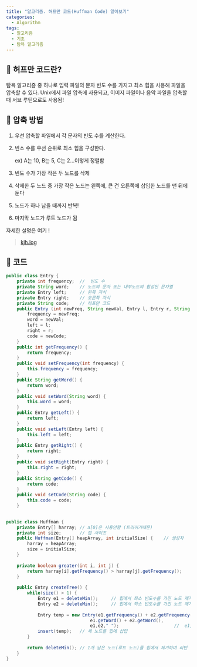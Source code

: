 ```yaml
---
title: "알고리즘. 허프만 코드(Huffman Code) 알아보기"
categories:
  - Algorithm
tags:
  - 알고리즘
  - 기초
  - 탐욕 알고리즘
---
```




## 🌟 허프만 코드란?

탐욕 알고리즘 중 하나로 입력 파일의 문자 빈도 수를 가지고 최소 힙을 사용해 파일을 압축할 수 있다. Unix에서 파일 압축에 사용되고, 이미지 파일이나 음악 파일을 압축할 때 서브 루틴으로도 사용됨!



## 🌟 압축 방법

1. 우선 압축할 파일에서 각 문자의 빈도 수를 계산한다.

2. 빈소 수를 우선 순위로 최소 힙을 구성한다.

   ex) A는 10, B는 5, C는 2...이렇게 정렬함

3. 빈도 수가 가장 작은 두 노드를 삭제

4. 삭제한 두 노드 중 가장 작은 노드는 왼쪽에, 큰 건 오른쪽에 삽입한 노드를 맨 뒤에 둔다

5. 노드가 하나 남을 때까지 반복!

6. 마지막 노드가 루트 노드가 됨



자세한 설명은 여기 !



> [kjh.log](https://velog.io/@junhok82/%ED%97%88%ED%94%84%EB%A7%8C-%EC%BD%94%EB%94%A9Huffman-coding)



## 🌟 코드

```java
public class Entry {
	private int frequency;	//  빈도 수
	private String word; 	// 노드의 문자 또는 내부노드의 합성된 문자열
	private Entry left;		// 왼쪽 자식
	private Entry right;	// 오른쪽 자식
	private String code;	// 허프만 코드
	public Entry (int newFreq, String newVal, Entry l, Entry r, String newCode) {
		frequency = newFreq;
		word = newVal;
		left = l;
		right = r;
		code = newCode;
	}
	public int getFrequency() {
		return frequency;
	}
	public void setFrequency(int frequency) {
		this.frequency = frequency;
	}
	public String getWord() {
		return word;
	}
	public void setWord(String word) {
		this.word = word;
	}
	public Entry getLeft() {
		return left;
	}
	public void setLeft(Entry left) {
		this.left = left;
	}
	public Entry getRight() {
		return right;
	}
	public void setRight(Entry right) {
		this.right = right;
	}
	public String getCode() {
		return code;
	}
	public void setCode(String code) {
		this.code = code;
	}
```

```java
    
public class Huffman {
	private Entry[] harray;	// a[0]은 사용안함 (트리이기때문)
	private int size;		// 힙 사이즈
	public Huffman(Entry[] heapArray, int initialSize) { 	// 생성자
		harray = heapArray;
		size = initialSize;
	}
	
	private boolean greater(int i, int j) {
		return harray[i].getFrequency() > harray[j].getFrequency();
	}
	
	public Entry createTree() {
		while(size() > 1) {
			Entry e1 = deleteMin();		// 힙에서 최소 빈도수를 가진 노드 제거
			Entry e2 = deleteMin();		// 힙에서 최소 빈도수를 가진 노드 제거
			
			Entry temp = new Entry(e1.getFrequency() + e2.getFrequency(),	// 빈도수 합
								e1.getWord() + e2.getWord(),				// 단어 이어붙이기
								e1,e2," ");						//	e1,e2가 각각 새로운 노드의 오른쪽,왼쪽 자식노드로 붙기
			insert(temp);	// 새 노드를 힙에 삽입
		}
		
		return deleteMin();	// 1개 남은 노드(루트 노드)를 힙에서 제거하며 리턴
	}
}
```

